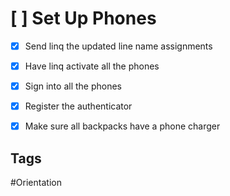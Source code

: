 # [ ] Set Up Phones

- [x] Send linq the updated line name assignments
- [x] Have linq activate all the phones
- [x] Sign into all the phones 
- [x] Register the authenticator
- [x] Make sure all backpacks have a phone charger


## Tags

#Orientation
